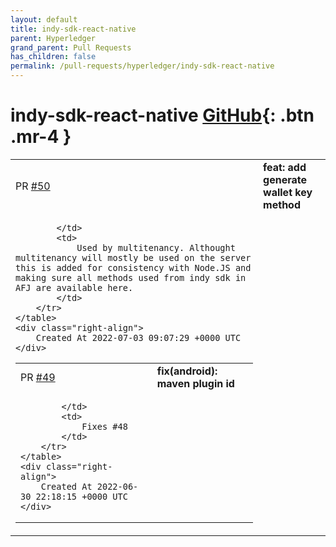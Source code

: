 ```yaml
---
layout: default
title: indy-sdk-react-native
parent: Hyperledger
grand_parent: Pull Requests
has_children: false
permalink: /pull-requests/hyperledger/indy-sdk-react-native
---
```


# indy-sdk-react-native <span class="fs-3 right-align">[GitHub](https://github.com/hyperledger/indy-sdk-react-native){: .btn .mr-4 }</span>


<div>
    <table>
        <tr>
            <td>
                PR <a href="https://github.com/hyperledger/indy-sdk-react-native/pull/50" class=".btn">#50</a>
            </td>
            <td>
                <b>
                    feat: add generate wallet key method
                </b>
            </td>
        </tr>
        <tr>
            <td>
                
            </td>
            <td>
                Used by multitenancy. Althought multitenancy will mostly be used on the server this is added for consistency with Node.JS and making sure all methods used from indy sdk in AFJ are available here.
            </td>
        </tr>
    </table>
    <div class="right-align">
        Created At 2022-07-03 09:07:29 +0000 UTC
    </div>
</div>

<div>
    <table>
        <tr>
            <td>
                PR <a href="https://github.com/hyperledger/indy-sdk-react-native/pull/49" class=".btn">#49</a>
            </td>
            <td>
                <b>
                    fix(android): maven plugin id
                </b>
            </td>
        </tr>
        <tr>
            <td>
                
            </td>
            <td>
                Fixes #48 
            </td>
        </tr>
    </table>
    <div class="right-align">
        Created At 2022-06-30 22:18:15 +0000 UTC
    </div>
</div>

